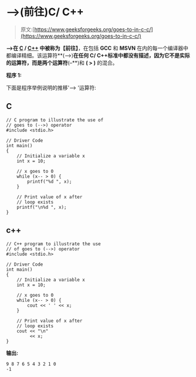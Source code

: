 # –>(前往)C/ C++

> 原文:[https://www.geeksforgeeks.org/goes-to-in-c-c/](https://www.geeksforgeeks.org/goes-to-in-c-c/)

**–>**在 [C](https://www.geeksforgeeks.org/c-programming-language/) / [C++](https://www.geeksforgeeks.org/c-plus-plus/) 中被称为**【前往】**，在包括 **GCC** 和 **MSVN** 在内的每一个编译器中都编译精细。该运算符**(–>)**在任何 C/ C++标准中都没有描述，因为它不是实际的运算符，而是两个运算符**(–**)和 **( > )** 的混合。

**程序 1:**

下面是程序举例说明的推移'–> '运算符:

## C

```
// C program to illustrate the use of
// goes to (-->) operator
#include <stdio.h>

// Driver Code
int main()
{
    // Initialize a variable x
    int x = 10;

    // x goes to 0
    while (x-- > 0) {
        printf("%d ", x);
    }

    // Print value of x after
    // loop exists
    printf("\n%d ", x);
}
```

## c++

```
// C++ program to illustrate the use
// of goes to (-->) operator
#include <stdio.h>

// Driver Code
int main()
{
    // Initialize a variable x
    int x = 10;

    // x goes to 0
    while (x-- > 0) {
        cout << ' ' << x;
    }

    // Print value of x after
    // loop exists
    cout << "\n"
         << x;
}
```

**输出:**

```
9 8 7 6 5 4 3 2 1 0 
-1

```